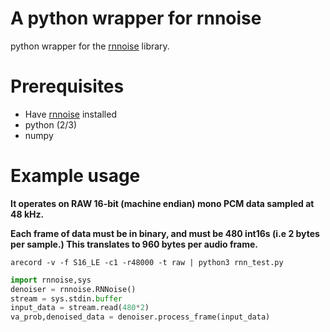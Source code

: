 # A python wrapper for rnnoise
python wrapper for the [rnnoise](https://github.com/xiph/rnnoise) library.

# Prerequisites
* Have [rnnoise](https://github.com/xiph/rnnoise) installed
* python (2/3)
* numpy

# Example usage
**It operates on RAW 16-bit (machine endian) mono
PCM data sampled at 48 kHz.**

**Each frame of data must be in binary, and must be 480 int16s (i.e 2 bytes per sample.) This translates to 960 bytes per audio frame.**

```
arecord -v -f S16_LE -c1 -r48000 -t raw | python3 rnn_test.py
```
```python
import rnnoise,sys
denoiser = rnnoise.RNNoise()
stream = sys.stdin.buffer
input_data = stream.read(480*2)
va_prob,denoised_data = denoiser.process_frame(input_data)
```

